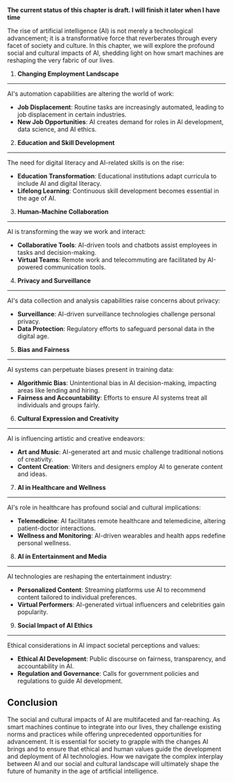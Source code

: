 **The current status of this chapter is draft. I will finish it later when I have time**

The rise of artificial intelligence (AI) is not merely a technological advancement; it is a transformative force that reverberates through every facet of society and culture. In this chapter, we will explore the profound social and cultural impacts of AI, shedding light on how smart machines are reshaping the very fabric of our lives.

1. **Changing Employment Landscape**
------------------------------------

AI's automation capabilities are altering the world of work:

* **Job Displacement**: Routine tasks are increasingly automated, leading to job displacement in certain industries.
* **New Job Opportunities**: AI creates demand for roles in AI development, data science, and AI ethics.

2. **Education and Skill Development**
--------------------------------------

The need for digital literacy and AI-related skills is on the rise:

* **Education Transformation**: Educational institutions adapt curricula to include AI and digital literacy.
* **Lifelong Learning**: Continuous skill development becomes essential in the age of AI.

3. **Human-Machine Collaboration**
----------------------------------

AI is transforming the way we work and interact:

* **Collaborative Tools**: AI-driven tools and chatbots assist employees in tasks and decision-making.
* **Virtual Teams**: Remote work and telecommuting are facilitated by AI-powered communication tools.

4. **Privacy and Surveillance**
-------------------------------

AI's data collection and analysis capabilities raise concerns about privacy:

* **Surveillance**: AI-driven surveillance technologies challenge personal privacy.
* **Data Protection**: Regulatory efforts to safeguard personal data in the digital age.

5. **Bias and Fairness**
------------------------

AI systems can perpetuate biases present in training data:

* **Algorithmic Bias**: Unintentional bias in AI decision-making, impacting areas like lending and hiring.
* **Fairness and Accountability**: Efforts to ensure AI systems treat all individuals and groups fairly.

6. **Cultural Expression and Creativity**
-----------------------------------------

AI is influencing artistic and creative endeavors:

* **Art and Music**: AI-generated art and music challenge traditional notions of creativity.
* **Content Creation**: Writers and designers employ AI to generate content and ideas.

7. **AI in Healthcare and Wellness**
------------------------------------

AI's role in healthcare has profound social and cultural implications:

* **Telemedicine**: AI facilitates remote healthcare and telemedicine, altering patient-doctor interactions.
* **Wellness and Monitoring**: AI-driven wearables and health apps redefine personal wellness.

8. **AI in Entertainment and Media**
------------------------------------

AI technologies are reshaping the entertainment industry:

* **Personalized Content**: Streaming platforms use AI to recommend content tailored to individual preferences.
* **Virtual Performers**: AI-generated virtual influencers and celebrities gain popularity.

9. **Social Impact of AI Ethics**
---------------------------------

Ethical considerations in AI impact societal perceptions and values:

* **Ethical AI Development**: Public discourse on fairness, transparency, and accountability in AI.
* **Regulation and Governance**: Calls for government policies and regulations to guide AI development.

Conclusion
----------

The social and cultural impacts of AI are multifaceted and far-reaching. As smart machines continue to integrate into our lives, they challenge existing norms and practices while offering unprecedented opportunities for advancement. It is essential for society to grapple with the changes AI brings and to ensure that ethical and human values guide the development and deployment of AI technologies. How we navigate the complex interplay between AI and our social and cultural landscape will ultimately shape the future of humanity in the age of artificial intelligence.
